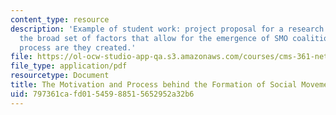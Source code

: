 ```yaml
---
content_type: resource
description: 'Example of student work: project proposal for a research paper to examine
  the broad set of factors that allow for the emergence of SMO coalitions and by what
  process are they created.'
file: https://ol-ocw-studio-app-qa.s3.amazonaws.com/courses/cms-361-networked-social-movements-media-mobilization-spring-2014/797361cafd01545988515652952a32b6_MITCMS_361S14_Motivation.pdf
file_type: application/pdf
resourcetype: Document
title: The Motivation and Process behind the Formation of Social Movement Coalitions
uid: 797361ca-fd01-5459-8851-5652952a32b6
---
```

